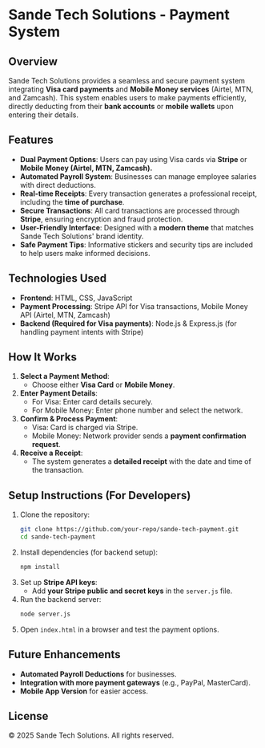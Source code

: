 # Sande Tech Solutions - Payment System

## Overview
Sande Tech Solutions provides a seamless and secure payment system integrating **Visa card payments** and **Mobile Money services** (Airtel, MTN, and Zamcash). This system enables users to make payments efficiently, directly deducting from their **bank accounts** or **mobile wallets** upon entering their details.

## Features
- **Dual Payment Options**: Users can pay using Visa cards via **Stripe** or **Mobile Money (Airtel, MTN, Zamcash).**
- **Automated Payroll System**: Businesses can manage employee salaries with direct deductions.
- **Real-time Receipts**: Every transaction generates a professional receipt, including the **time of purchase**.
- **Secure Transactions**: All card transactions are processed through **Stripe**, ensuring encryption and fraud protection.
- **User-Friendly Interface**: Designed with a **modern theme** that matches Sande Tech Solutions' brand identity.
- **Safe Payment Tips**: Informative stickers and security tips are included to help users make informed decisions.

## Technologies Used
- **Frontend**: HTML, CSS, JavaScript
- **Payment Processing**: Stripe API for Visa transactions, Mobile Money API (Airtel, MTN, Zamcash)
- **Backend (Required for Visa payments)**: Node.js & Express.js (for handling payment intents with Stripe)

## How It Works
1. **Select a Payment Method**:
   - Choose either **Visa Card** or **Mobile Money**.
2. **Enter Payment Details**:
   - For Visa: Enter card details securely.
   - For Mobile Money: Enter phone number and select the network.
3. **Confirm & Process Payment**:
   - Visa: Card is charged via Stripe.
   - Mobile Money: Network provider sends a **payment confirmation request**.
4. **Receive a Receipt**:
   - The system generates a **detailed receipt** with the date and time of the transaction.

## Setup Instructions (For Developers)
1. Clone the repository:
   ```bash
   git clone https://github.com/your-repo/sande-tech-payment.git
   cd sande-tech-payment
   ```
2. Install dependencies (for backend setup):
   ```bash
   npm install
   ```
3. Set up **Stripe API keys**:
   - Add **your Stripe public and secret keys** in the `server.js` file.
4. Run the backend server:
   ```bash
   node server.js
   ```
5. Open `index.html` in a browser and test the payment options.

## Future Enhancements
- **Automated Payroll Deductions** for businesses.
- **Integration with more payment gateways** (e.g., PayPal, MasterCard).
- **Mobile App Version** for easier access.

## License
&copy; 2025 Sande Tech Solutions. All rights reserved.
